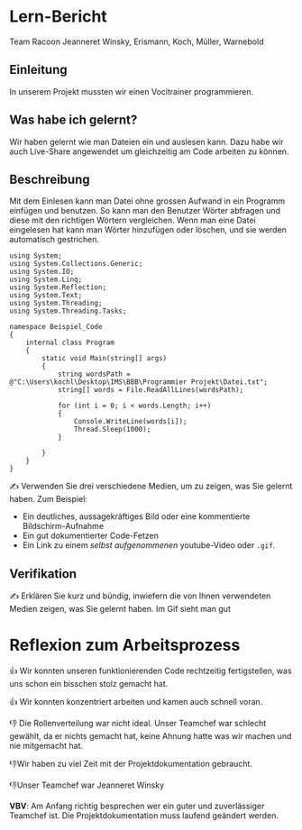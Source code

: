 # Lern-Bericht
Team Racoon Jeanneret Winsky, Erismann, Koch, Müller, Warnebold

## Einleitung
In unserem Projekt mussten wir einen Vocitrainer programmieren.

## Was habe ich gelernt?
Wir haben gelernt wie man Dateien ein und auslesen kann. Dazu habe wir auch Live-Share angewendet um gleichzeitig am Code arbeiten zu können. 

## Beschreibung
Mit dem Einlesen kann man Datei ohne grossen Aufwand in ein Programm einfügen und benutzen. So kann man den Benutzer Wörter abfragen und diese mit den richtigen Wörtern vergleichen. Wenn man eine Datei eingelesen hat kann man Wörter hinzufügen oder löschen, und sie werden automatisch gestrichen.


```CSHARP
using System;
using System.Collections.Generic;
using System.IO;
using System.Linq;
using System.Reflection;
using System.Text;
using System.Threading;
using System.Threading.Tasks;

namespace Beispiel_Code
{
    internal class Program
    {
        static void Main(string[] args)
        {
            string wordsPath = @"C:\Users\kochl\Desktop\IMS\BBB\Programmier Projekt\Datei.txt";
            string[] words = File.ReadAllLines(wordsPath);
          
            for (int i = 0; i < words.Length; i++)
            {
                Console.WriteLine(words[i]);
                Thread.Sleep(1000);
            }
            
        }
    }
}
```


✍️ Verwenden Sie drei verschiedene Medien, um zu zeigen, was Sie gelernt haben. Zum Beispiel:


* Ein deutliches, aussagekräftiges Bild oder eine kommentierte Bildschirm-Aufnahme
* Ein gut dokumentierter Code-Fetzen
* Ein Link zu einem *selbst aufgenommenen* youtube-Video oder `.gif`.

## Verifikation

✍️ Erklären Sie kurz und bündig, inwiefern die von Ihnen verwendeten Medien zeigen, was Sie gelernt haben.
Im Gif sieht man gut

# Reflexion zum Arbeitsprozess

👍 Wir konnten unseren funktionierenden Code rechtzeitig fertigstellen, was uns schon ein bisschen stolz gemacht hat. 

👍 Wir konnten konzentriert arbeiten und kamen auch schnell voran.    

👎 Die Rollenverteilung war nicht ideal. Unser Teamchef war schlecht gewählt, da er nichts gemacht hat, keine Ahnung hatte was wir machen und nie mitgemacht hat.

👎Wir haben zu viel Zeit mit der Projektdokumentation gebraucht. 

👎Unser Teamchef war Jeanneret Winsky

**VBV**: Am Anfang richtig besprechen wer ein guter und zuverlässiger Teamchef ist. Die Projektdokumentation muss laufend geändert werden.
